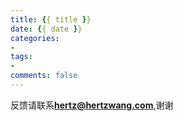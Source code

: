 ```yaml
---
title: {{ title }}
date: {{ date }}
categories:
-
tags:
-
comments: false
---
```


反馈请联系[**hertz@hertzwang.com**](mailto:hertz@hertzwang.com),谢谢